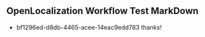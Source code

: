 ## OpenLocalization Workflow Test MarkDown
* bf1296ed-d8db-4465-acee-14eac9edd783 thanks!

<!--HONumber=Aug16_HO1-->


